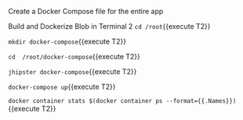 Create a Docker Compose file for the entire app

Build and Dockerize Blob in Terminal 2
`cd /root`{{execute T2}}

`mkdir docker-compose`{{execute T2}}

`cd  /root/docker-compose`{{execute T2}}

`jhipster docker-compose`{{execute T2}}

`docker-compose up`{{execute T2}}

`docker container stats $(docker container ps --format={{.Names}})`{{execute T2}}



